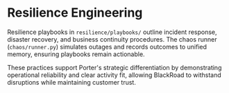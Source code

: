 # Resilience Engineering

Resilience playbooks in `resilience/playbooks/` outline incident response, disaster recovery, and business continuity procedures. The chaos runner (`chaos/runner.py`) simulates outages and records outcomes to unified memory, ensuring playbooks remain actionable.

These practices support Porter's strategic differentiation by demonstrating operational reliability and clear activity fit, allowing BlackRoad to withstand disruptions while maintaining customer trust.
